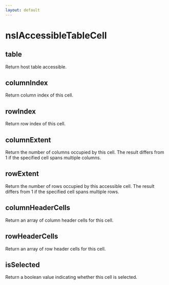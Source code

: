 ```yaml
---
layout: default
---
```


# nsIAccessibleTableCell #

## table ##

Return host table accessible.


## columnIndex ##

Return column index of this cell.


## rowIndex ##

Return row index of this cell.


## columnExtent ##

Return the number of columns occupied by this cell. The result differs
from 1 if the specified cell spans multiple columns.


## rowExtent ##

Return the number of rows occupied by this accessible cell. The result
differs from 1 if the specified cell spans multiple rows.


## columnHeaderCells ##

Return an array of column header cells for this cell.


## rowHeaderCells ##

Return an array of row header cells for this cell.


## isSelected ##

Return a boolean value indicating whether this cell is selected.

